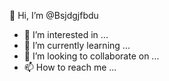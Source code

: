  👋 Hi, I’m @Bsjdgjfbdu
- 👀 I’m interested in ...
- 🌱 I’m currently learning ...
- 💞️ I’m looking to collaborate on ...
- 📫 How to reach me ...

<!---
Bsjdgjfbdu/Bsjdgjfbdu is a ✨ special ✨ repository because its `README.md` (this file) appears on your GitHub profile.
You can click the Preview link to take a look at your changes.
--->
